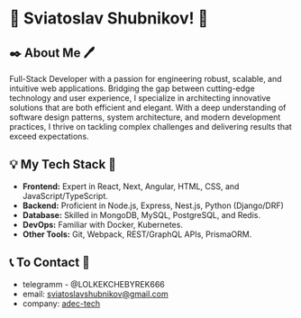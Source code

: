 # 👋 Sviatoslav Shubnikov! 👋

## ✒️ About Me 🖊️
Full-Stack Developer with a passion for engineering robust, scalable, and intuitive web applications. Bridging the gap between cutting-edge technology and user experience, I specialize in architecting innovative solutions that are both efficient and elegant. With a deep understanding of software design patterns, system architecture, and modern development practices, I thrive on tackling complex challenges and delivering results that exceed expectations.
  
## 💡 My Tech Stack 🔑
- **Frontend:** Expert in React, Next, Angular, HTML, CSS, and JavaScript/TypeScript.
- **Backend:** Proficient in Node.js, Express, Nest.js, Python (Django/DRF)
- **Database:** Skilled in MongoDB, MySQL, PostgreSQL, and Redis.
- **DevOps:** Familiar with Docker, Kubernetes.
- **Other Tools:** Git, Webpack, REST/GraphQL APIs, PrismaORM.

## 📞 To Contact 📨
- telegramm - @LOLKEKCHEBYREK666
- email: sviatoslavshubnikov@gmail.com
- company: [adec-tech](https://github.com/adec-tech)

